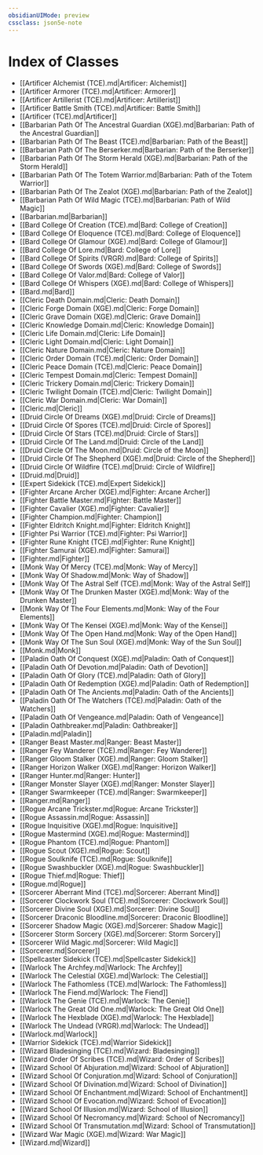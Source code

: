 ```yaml
---
obsidianUIMode: preview
cssclass: json5e-note
---
```

# Index of Classes

- [[Artificer Alchemist (TCE).md|Artificer: Alchemist]]
- [[Artificer Armorer (TCE).md|Artificer: Armorer]]
- [[Artificer Artillerist (TCE).md|Artificer: Artillerist]]
- [[Artificer Battle Smith (TCE).md|Artificer: Battle Smith]]
- [[Artificer (TCE).md|Artificer]]
- [[Barbarian Path Of The Ancestral Guardian (XGE).md|Barbarian: Path of the Ancestral Guardian]]
- [[Barbarian Path Of The Beast (TCE).md|Barbarian: Path of the Beast]]
- [[Barbarian Path Of The Berserker.md|Barbarian: Path of the Berserker]]
- [[Barbarian Path Of The Storm Herald (XGE).md|Barbarian: Path of the Storm Herald]]
- [[Barbarian Path Of The Totem Warrior.md|Barbarian: Path of the Totem Warrior]]
- [[Barbarian Path Of The Zealot (XGE).md|Barbarian: Path of the Zealot]]
- [[Barbarian Path Of Wild Magic (TCE).md|Barbarian: Path of Wild Magic]]
- [[Barbarian.md|Barbarian]]
- [[Bard College Of Creation (TCE).md|Bard: College of Creation]]
- [[Bard College Of Eloquence (TCE).md|Bard: College of Eloquence]]
- [[Bard College Of Glamour (XGE).md|Bard: College of Glamour]]
- [[Bard College Of Lore.md|Bard: College of Lore]]
- [[Bard College Of Spirits (VRGR).md|Bard: College of Spirits]]
- [[Bard College Of Swords (XGE).md|Bard: College of Swords]]
- [[Bard College Of Valor.md|Bard: College of Valor]]
- [[Bard College Of Whispers (XGE).md|Bard: College of Whispers]]
- [[Bard.md|Bard]]
- [[Cleric Death Domain.md|Cleric: Death Domain]]
- [[Cleric Forge Domain (XGE).md|Cleric: Forge Domain]]
- [[Cleric Grave Domain (XGE).md|Cleric: Grave Domain]]
- [[Cleric Knowledge Domain.md|Cleric: Knowledge Domain]]
- [[Cleric Life Domain.md|Cleric: Life Domain]]
- [[Cleric Light Domain.md|Cleric: Light Domain]]
- [[Cleric Nature Domain.md|Cleric: Nature Domain]]
- [[Cleric Order Domain (TCE).md|Cleric: Order Domain]]
- [[Cleric Peace Domain (TCE).md|Cleric: Peace Domain]]
- [[Cleric Tempest Domain.md|Cleric: Tempest Domain]]
- [[Cleric Trickery Domain.md|Cleric: Trickery Domain]]
- [[Cleric Twilight Domain (TCE).md|Cleric: Twilight Domain]]
- [[Cleric War Domain.md|Cleric: War Domain]]
- [[Cleric.md|Cleric]]
- [[Druid Circle Of Dreams (XGE).md|Druid: Circle of Dreams]]
- [[Druid Circle Of Spores (TCE).md|Druid: Circle of Spores]]
- [[Druid Circle Of Stars (TCE).md|Druid: Circle of Stars]]
- [[Druid Circle Of The Land.md|Druid: Circle of the Land]]
- [[Druid Circle Of The Moon.md|Druid: Circle of the Moon]]
- [[Druid Circle Of The Shepherd (XGE).md|Druid: Circle of the Shepherd]]
- [[Druid Circle Of Wildfire (TCE).md|Druid: Circle of Wildfire]]
- [[Druid.md|Druid]]
- [[Expert Sidekick (TCE).md|Expert Sidekick]]
- [[Fighter Arcane Archer (XGE).md|Fighter: Arcane Archer]]
- [[Fighter Battle Master.md|Fighter: Battle Master]]
- [[Fighter Cavalier (XGE).md|Fighter: Cavalier]]
- [[Fighter Champion.md|Fighter: Champion]]
- [[Fighter Eldritch Knight.md|Fighter: Eldritch Knight]]
- [[Fighter Psi Warrior (TCE).md|Fighter: Psi Warrior]]
- [[Fighter Rune Knight (TCE).md|Fighter: Rune Knight]]
- [[Fighter Samurai (XGE).md|Fighter: Samurai]]
- [[Fighter.md|Fighter]]
- [[Monk Way Of Mercy (TCE).md|Monk: Way of Mercy]]
- [[Monk Way Of Shadow.md|Monk: Way of Shadow]]
- [[Monk Way Of The Astral Self (TCE).md|Monk: Way of the Astral Self]]
- [[Monk Way Of The Drunken Master (XGE).md|Monk: Way of the Drunken Master]]
- [[Monk Way Of The Four Elements.md|Monk: Way of the Four Elements]]
- [[Monk Way Of The Kensei (XGE).md|Monk: Way of the Kensei]]
- [[Monk Way Of The Open Hand.md|Monk: Way of the Open Hand]]
- [[Monk Way Of The Sun Soul (XGE).md|Monk: Way of the Sun Soul]]
- [[Monk.md|Monk]]
- [[Paladin Oath Of Conquest (XGE).md|Paladin: Oath of Conquest]]
- [[Paladin Oath Of Devotion.md|Paladin: Oath of Devotion]]
- [[Paladin Oath Of Glory (TCE).md|Paladin: Oath of Glory]]
- [[Paladin Oath Of Redemption (XGE).md|Paladin: Oath of Redemption]]
- [[Paladin Oath Of The Ancients.md|Paladin: Oath of the Ancients]]
- [[Paladin Oath Of The Watchers (TCE).md|Paladin: Oath of the Watchers]]
- [[Paladin Oath Of Vengeance.md|Paladin: Oath of Vengeance]]
- [[Paladin Oathbreaker.md|Paladin: Oathbreaker]]
- [[Paladin.md|Paladin]]
- [[Ranger Beast Master.md|Ranger: Beast Master]]
- [[Ranger Fey Wanderer (TCE).md|Ranger: Fey Wanderer]]
- [[Ranger Gloom Stalker (XGE).md|Ranger: Gloom Stalker]]
- [[Ranger Horizon Walker (XGE).md|Ranger: Horizon Walker]]
- [[Ranger Hunter.md|Ranger: Hunter]]
- [[Ranger Monster Slayer (XGE).md|Ranger: Monster Slayer]]
- [[Ranger Swarmkeeper (TCE).md|Ranger: Swarmkeeper]]
- [[Ranger.md|Ranger]]
- [[Rogue Arcane Trickster.md|Rogue: Arcane Trickster]]
- [[Rogue Assassin.md|Rogue: Assassin]]
- [[Rogue Inquisitive (XGE).md|Rogue: Inquisitive]]
- [[Rogue Mastermind (XGE).md|Rogue: Mastermind]]
- [[Rogue Phantom (TCE).md|Rogue: Phantom]]
- [[Rogue Scout (XGE).md|Rogue: Scout]]
- [[Rogue Soulknife (TCE).md|Rogue: Soulknife]]
- [[Rogue Swashbuckler (XGE).md|Rogue: Swashbuckler]]
- [[Rogue Thief.md|Rogue: Thief]]
- [[Rogue.md|Rogue]]
- [[Sorcerer Aberrant Mind (TCE).md|Sorcerer: Aberrant Mind]]
- [[Sorcerer Clockwork Soul (TCE).md|Sorcerer: Clockwork Soul]]
- [[Sorcerer Divine Soul (XGE).md|Sorcerer: Divine Soul]]
- [[Sorcerer Draconic Bloodline.md|Sorcerer: Draconic Bloodline]]
- [[Sorcerer Shadow Magic (XGE).md|Sorcerer: Shadow Magic]]
- [[Sorcerer Storm Sorcery (XGE).md|Sorcerer: Storm Sorcery]]
- [[Sorcerer Wild Magic.md|Sorcerer: Wild Magic]]
- [[Sorcerer.md|Sorcerer]]
- [[Spellcaster Sidekick (TCE).md|Spellcaster Sidekick]]
- [[Warlock The Archfey.md|Warlock: The Archfey]]
- [[Warlock The Celestial (XGE).md|Warlock: The Celestial]]
- [[Warlock The Fathomless (TCE).md|Warlock: The Fathomless]]
- [[Warlock The Fiend.md|Warlock: The Fiend]]
- [[Warlock The Genie (TCE).md|Warlock: The Genie]]
- [[Warlock The Great Old One.md|Warlock: The Great Old One]]
- [[Warlock The Hexblade (XGE).md|Warlock: The Hexblade]]
- [[Warlock The Undead (VRGR).md|Warlock: The Undead]]
- [[Warlock.md|Warlock]]
- [[Warrior Sidekick (TCE).md|Warrior Sidekick]]
- [[Wizard Bladesinging (TCE).md|Wizard: Bladesinging]]
- [[Wizard Order Of Scribes (TCE).md|Wizard: Order of Scribes]]
- [[Wizard School Of Abjuration.md|Wizard: School of Abjuration]]
- [[Wizard School Of Conjuration.md|Wizard: School of Conjuration]]
- [[Wizard School Of Divination.md|Wizard: School of Divination]]
- [[Wizard School Of Enchantment.md|Wizard: School of Enchantment]]
- [[Wizard School Of Evocation.md|Wizard: School of Evocation]]
- [[Wizard School Of Illusion.md|Wizard: School of Illusion]]
- [[Wizard School Of Necromancy.md|Wizard: School of Necromancy]]
- [[Wizard School Of Transmutation.md|Wizard: School of Transmutation]]
- [[Wizard War Magic (XGE).md|Wizard: War Magic]]
- [[Wizard.md|Wizard]]
